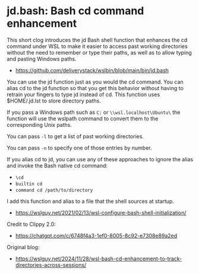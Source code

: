 # jd.bash: Bash cd command enhancement 

This short clog introduces the jd Bash shell function that enhances the cd command under WSL to make it easier to access past working directories without the need to remember or type their paths, as well as to allow typing and pasting Windows paths.

- https://github.com/deliverystack/wslbin/blob/main/bin/jd.bash

You can use the jd function just as you would the cd command. You can alias cd to the jd function so that you get this behavior without having to retrain your fingers to type jd instead of cd. This function uses $HOME/.jd.lst to store directory paths.

If you pass a Windows path such as `C:` or `\\wsl.localhost\Ubuntu\` the function will use the wslpath command to convert them to the corresponding Unix paths.

You can pass `-l` to get a list of past working directories.

You can pass `-n` to specify one of those entries by number.

If you alias cd to jd, you can use any of these approaches to ignore the alias and invoke the Bash native cd command:

- `\cd`
- `builtin cd`
- `command cd /path/to/directory`

I add this function and alias to a file that the shell sources at startup.

- https://wslguy.net/2021/02/13/wsl-configure-bash-shell-initialization/

Credit to Clippy 2.0:

- https://chatgpt.com/c/6748f4a3-1ef0-8005-8c92-e7308e89a2ed

Original blog:

- https://wslguy.net/2024/11/28/wsl-bash-cd-enhancement-to-track-directories-across-sessions/